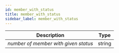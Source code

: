 ```yaml
---
id: member_with_status
title: member_with_status
sidebar_label: member_with_status
---
```


|             Description              |  Type  |
| :----------------------------------: | :----: |
| _number of member with given status_ | string |

